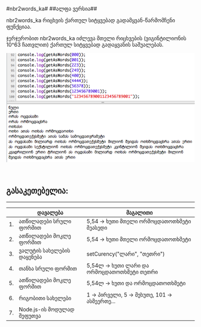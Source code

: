 #nbr2words_ka#
##ალფა ვერსია##

nbr2words_ka რიცხვის ქართულ სიტყვებად გადამყვან-წარმომჩენი ფუნქციაა.
 
ჯერჯერობით nbr2words_ka იძლევა მთელი რიცხვების (ვიგინტილიონის 10^63 ჩათვლით) ქართულ სიტყვებად გადაყვანის საშუალებას.

![შედეგი](https://github.com/tskapo/nbr2words_ka/blob/master/res.png)

<br/>

**გასაკეთებელია**: 
------
------

|   | დავალება                 | მაგალითი|
|---|--------------------------| -------------| 
|1. | ათწილადები სრული ფორმით  | 5,54 → ხუთი მთელი ორმოცდათოთხმეტი მეასედი|
|2. | ათწილადები მოკლე ფორმით  | 5,54 → ხუთი მთელი ორმოცდათოთხმეტი|
|3. | ვალუტის სახელების დაყენება |  setCurency("ლარი", "თეთრი")|
|4. | თანხა სრული ფორმით  | 5,54ლ  → ხუთი ლარი და ორმოცდათოთხმეტი თეთრი|
|5. | ათწილადები მოკლე ფორმით  | 5,54ლ → ხუთი და ორმოცდათოთხმეტი|
|6. | რიგობითი სახელები  | 1 → პირველი, 5 → მეხუთე, 101 → ასმეერთე...|
|7. | Node.js-ის მოდულად შეფუთვა | |
